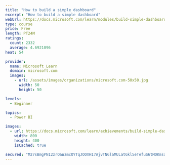 ```yaml
---
title: "How to build a simple dashboard"
excerpt: "How to build a simple dashboard"
webUrl: https://docs.microsoft.com/learn/modules/build-simple-dashboard/
type: course
price: Free
length: PT24M
ratings:
  count: 2332
  average: 4.6921096
heat: 54

provider:
  name: Microsoft Learn
  domain: microsoft.com
  images:
    - url: /assets/images/organizations/microsoft.com-50x50.jpg
      width: 50
      height: 50

levels:
  - Beginner

topics:
  - Power BI

images:
  - url: https://docs.microsoft.com/learn/achievements/build-simple-dashboard-social.png
    width: 800
    height: 400
    isCached: true

secured: "M27sBmgPN12zrOaWzmcOYTqJOOXH17AjvTNGlaMULatGkl5eTefuS6tMOKmsa8E69V8bpShFzzjdzYUe9ljNmso73VnSLvn872RHlbpdqIrvvMfcCzNX0oO8+28XsaxOshMKnQy43kvPZRBlgkGBFH9LJaykpcdV+tl2bQ9DE7nV1D69WQkMB7djcK2S3v6VFMOfIOqPWGL2wzCAXMZEkl88cfudgJJ2qY8D1wGCkkd/JIniHv10+fkA5ZucyHJSrbFatbEPXEhhF+J8Xa/8/2l++3xKQdHBSdEHQiq+Zzi6F50CZKmoa1kxPXcM7XdkhlRU3IXqNTBU0d1uVTkj7yFD+TeoQBqUFsO2JWYAhdkyPRLtsveq8Tne7q1exIMhI4VIMStB6HKiS1guYn6Oo1fFsvdJ5Y0L2PGfZNYJMGc=;eouQ1H2brXLPX+OoHcekVw=="
---
```


